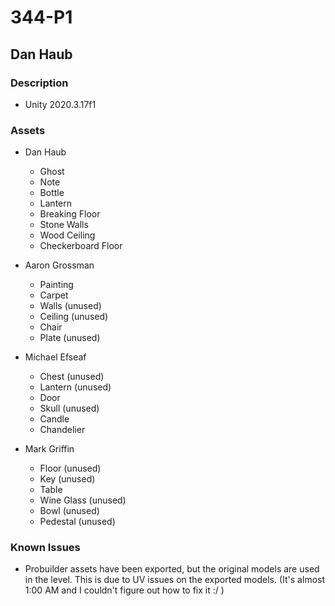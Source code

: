# 344-P1
## Dan Haub

### Description
- Unity 2020.3.17f1

### Assets
- Dan Haub
    - Ghost
    - Note
    - Bottle
    - Lantern
    - Breaking Floor
    - Stone Walls
    - Wood Ceiling
    - Checkerboard Floor
- Aaron Grossman
    - Painting
    - Carpet
    - Walls (unused)
    - Ceiling (unused)
    - Chair
    - Plate (unused)

- Michael Efseaf
    - Chest (unused)
    - Lantern (unused)
    - Door 
    - Skull (unused)
    - Candle
    - Chandelier

- Mark Griffin
    - Floor (unused)
    - Key (unused)
    - Table 
    - Wine Glass (unused)
    - Bowl (unused)
    - Pedestal (unused)

### Known Issues
- Probuilder assets have been exported, but the original models are used in the level. This is due to UV issues on the exported models. (It's almost 1:00 AM and I couldn't figure out how to fix it :/ )